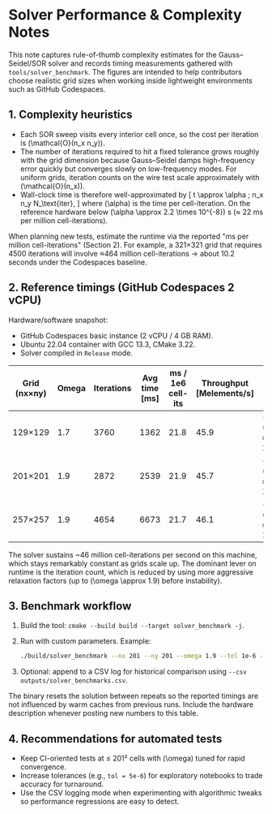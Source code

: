 # Solver Performance & Complexity Notes

This note captures rule-of-thumb complexity estimates for the Gauss–Seidel/SOR
solver and records timing measurements gathered with `tools/solver_benchmark`.
The figures are intended to help contributors choose realistic grid sizes when
working inside lightweight environments such as GitHub Codespaces.

## 1. Complexity heuristics

* Each SOR sweep visits every interior cell once, so the cost per iteration is
  \(\mathcal{O}(n_x n_y)\).
* The number of iterations required to hit a fixed tolerance grows roughly with
  the grid dimension because Gauss–Seidel damps high-frequency error quickly but
  converges slowly on low-frequency modes. For uniform grids, iteration counts on
  the wire test scale approximately with \(\mathcal{O}(n_x)\).
* Wall-clock time is therefore well-approximated by
  \[
  t \approx \alpha \; n_x n_y N_\text{iter},
  \]
  where \(\alpha\) is the time per cell-iteration. On the reference hardware
  below \(\alpha \approx 2.2 \times 10^{-8}\) s (≈ 22 ms per million
  cell-iterations).

When planning new tests, estimate the runtime via the reported
"ms per million cell-iterations" (Section 2). For example, a 321×321 grid that
requires 4500 iterations will involve ≈464 million cell-iterations → about
10.2 seconds under the Codespaces baseline.

## 2. Reference timings (GitHub Codespaces 2 vCPU)

Hardware/software snapshot:

* GitHub Codespaces basic instance (2 vCPU / 4 GB RAM).
* Ubuntu 22.04 container with GCC 13.3, CMake 3.22.
* Solver compiled in `Release` mode.

| Grid (nx×ny) | Omega | Iterations | Avg time [ms] | ms / 1e6 cell-its | Throughput [Melements/s] | Status |
| ------------ | ----- | ---------- | ------------- | ----------------- | ------------------------ | ------ |
| 129×129      | 1.7   | 3760       | 1362          | 21.8              | 45.9                     | ✓ (relResidual ≈ 1.0×10⁻⁶) |
| 201×201      | 1.9   | 2872       | 2539          | 21.9              | 45.7                     | ✓ (relResidual ≈ 1.0×10⁻⁶) |
| 257×257      | 1.9   | 4654       | 6673          | 21.7              | 46.1                     | ✓ (relResidual ≈ 1.0×10⁻⁶) |

The solver sustains ~46 million cell-iterations per second on this machine,
which stays remarkably constant as grids scale up. The dominant lever on runtime
is the iteration count, which is reduced by using more aggressive relaxation
factors (up to \(\omega \approx 1.9\) before instability).

## 3. Benchmark workflow

1. Build the tool: `cmake --build build --target solver_benchmark -j`.
2. Run with custom parameters. Example:

   ```bash
   ./build/solver_benchmark --nx 201 --ny 201 --omega 1.9 --tol 1e-6 --repeats 5
   ```

3. Optional: append to a CSV log for historical comparison using
   `--csv outputs/solver_benchmarks.csv`.

The binary resets the solution between repeats so the reported timings are not
influenced by warm caches from previous runs. Include the hardware description
whenever posting new numbers to this table.

## 4. Recommendations for automated tests

* Keep CI-oriented tests at ≤ 201² cells with \(\omega\) tuned for rapid
  convergence.
* Increase tolerances (e.g., `tol = 5e-6`) for exploratory notebooks to trade
  accuracy for turnaround.
* Use the CSV logging mode when experimenting with algorithmic tweaks so
  performance regressions are easy to detect.

